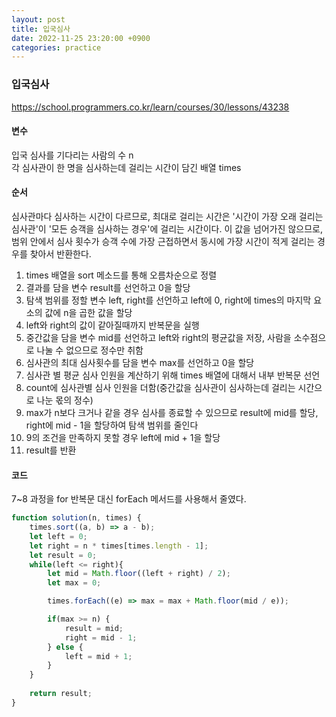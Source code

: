 ```yaml
---
layout: post
title: 입국심사
date: 2022-11-25 23:20:00 +0900
categories: practice
---
```

### 입국심사    
https://school.programmers.co.kr/learn/courses/30/lessons/43238    
    
#### 변수    
입국 심사를 기다리는 사람의 수 n    
각 심사관이 한 명을 심사하는데 걸리는 시간이 담긴 배열 times    
    
#### 순서    
심사관마다 심사하는 시간이 다르므로, 최대로 걸리는 시간은 '시간이 가장 오래 걸리는 심사관'이 '모든 승객을 심사하는 경우'에 걸리는 시간이다. 이 값을 넘어가진 않으므로, 범위 안에서 심사 횟수가 승객 수에 가장 근접하면서 동시에 가장 시간이 적게 걸리는 경우를 찾아서 반환한다.    
    
1. times 배열을 sort 메소드를 통해 오름차순으로 정렬    
2. 결과를 담을 변수 result를 선언하고 0을 할당    
3. 탐색 범위를 정할 변수 left, right를 선언하고 left에 0, right에 times의 마지막 요소의 값에 n을 곱한 값을 할당    
4. left와 right의 값이 같아질때까지 반복문을 실행    
5. 중간값을 담을 변수 mid를 선언하고 left와 right의 평균값을 저장, 사람을 소수점으로 나눌 수 없으므로 정수만 취함    
6. 심사관의 최대 심사횟수를 담을 변수 max를 선언하고 0을 할당    
7. 심사관 별 평균 심사 인원을 계산하기 위해 times 배열에 대해서 내부 반복문 선언    
8. count에 심사관별 심사 인원을 더함(중간값을 심사관이 심사하는데 걸리는 시간으로 나눈 몫의 정수)     
9. max가 n보다 크거나 같을 경우 심사를 종료할 수 있으므로 result에 mid를 할당, right에 mid - 1을 할당하여 탐색 범위를 줄인다    
10. 9의 조건을 만족하지 못할 경우 left에 mid + 1을 할당    
11. result를 반환    
    
#### 코드    
7~8 과정을 for 반복문 대신 forEach 메서드를 사용해서 줄였다.    
```JavaScript
function solution(n, times) {
    times.sort((a, b) => a - b);
    let left = 0;
    let right = n * times[times.length - 1];
    let result = 0;
    while(left <= right){
        let mid = Math.floor((left + right) / 2);
        let max = 0;

        times.forEach((e) => max = max + Math.floor(mid / e));

        if(max >= n) {
            result = mid;
            right = mid - 1;
        } else {
            left = mid + 1;
        }
    }
    
    return result;
}
```